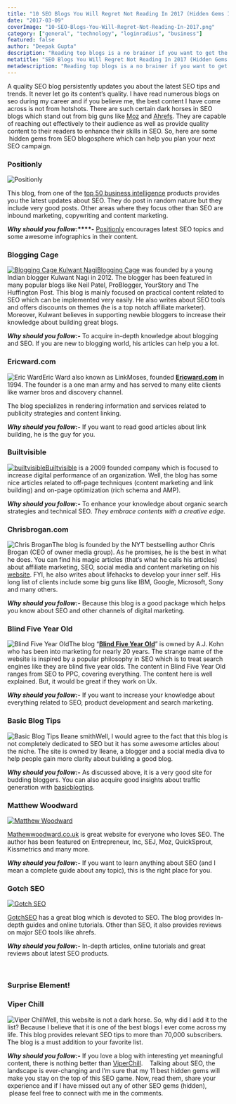 ```yaml
---
title: "10 SEO Blogs You Will Regret Not Reading In 2017 (Hidden Gems Inside!)"
date: "2017-03-09"
coverImage: "10-SEO-Blogs-You-Will-Regret-Not-Reading-In-2017.png"
category: ["general", "technology", "loginradius", "business"]
featured: false 
author: "Deepak Gupta"
description: "Reading top blogs is a no brainer if you want to get the latest SEO trends but unlike popular ones, this post enlists blogs you will regret not reading in 2017"
metatitle: "SEO Blogs You Will Regret Not Reading In 2017 (Hidden Gems Inside)."
metadescription: "Reading top blogs is a no brainer if you want to get the latest SEO trends but unlike popular ones, this post enlists blogs you will regret not reading in 2017"
---
```


A quality SEO blog persistently updates you about the latest SEO tips and trends. It never let go its content’s quality. I have read numerous blogs on seo during my career and if you believe me, the best content I have come across is not from hotshots. There are such certain dark horses in SEO blogs which stand out from big guns like [Moz](https://moz.com/) and [Ahrefs](https://ahrefs.com/blog/). They are capable of reaching out effectively to their audience as well as provide quality content to their readers to enhance their skills in SEO. So, here are some  hidden gems from SEO blogosphere which can help you plan your next SEO campaign.

### **Positionly**

![Positionly](   Positionly.png?ver=1553881376)

This blog, from one of the [top 50 business intelligence](https://reviews.financesonline.com/p/positionly/#what-is) products provides you the latest updates about SEO. They do post in random nature but they include very good posts. Other areas where they focus other than SEO are inbound marketing, copywriting and content marketing.

**_Why should you follow:_****\-** [Positionly](http://positionly.com/blog/) encourages latest SEO topics and some awesome infographics in their content.

### **Blogging Cage**

[![Blogging Cage Kulwant Nagi](   Blogging-Cage-Kulwant-Nagi.jpg?ver=1553881376)Blogging Cage](http://www.bloggingcage.com/) was founded by a young Indian blogger Kulwant Nagi in 2012. The blogger has been featured in many popular blogs like Neil Patel, ProBlogger, YourStory and The Huffington Post. This blog is mainly focused on practical content related to SEO which can be implemented very easily. He also writes about SEO tools and offers discounts on themes (he is a top notch affiliate marketer). Moreover, Kulwant believes in supporting newbie bloggers to increase their knowledge about building great blogs.

**_Why should you follow:-_** To acquire in-depth knowledge about blogging and SEO. If you are new to blogging world, his articles can help you a lot.

### **Ericward.com**

![Eric Ward](   Eric-Ward.png?ver=1553881376)Eric Ward also known as LinkMoses, founded [**Ericward.com**](http://www.ericward.com/articles) in 1994. The founder is a one man army and has served to many elite clients like warner bros and discovery channel. 

The blog specializes in rendering information and services related to publicity strategies and content linking.

**_Why should you follow:-_** If you want to read good articles about link building, he is the guy for you.

### **Builtvisible**

[![builtvisible](   builtvisible.png?ver=1553881376)Builtvisible](https://builtvisible.com/blog/) is a 2009 founded company which is focused to increase digital performance of an organization. Well, the blog has some nice articles related to off-page techniques (content marketing and link building) and on-page optimization (rich schema and AMP).

**_Why should you follow:-_** To enhance your knowledge about organic search strategies and technical SEO. _They embrace contents with a creative edge._

### **Chrisbrogan.com**

![Chris Brogan](   Chris-Brogan.jpeg?ver=1553881376)The blog is founded by the NYT bestselling author Chris Brogan (CEO of owner media group). As he promises, he is the best in what he does. You can find his magic articles (that’s what he calls his articles) about affiliate marketing, SEO, social media and content marketing on his [website](http://chrisbrogan.com/). FYI, he also writes about lifehacks to develop your inner self. His long list of clients include some big guns like IBM, Google, Microsoft, Sony and many others.

**_Why should you follow:-_** Because this blog is a good package which helps you know about SEO and other channels of digital marketing.

### **Blind Five Year Old**

![Blind Five Year Old](   Blind-Five-Year-Old.jpg?ver=1553881376)The blog “[**Blind Five Year Old**](http://www.blindfiveyearold.com)” is owned by A.J. Kohn who has been into marketing for nearly 20 years. The strange name of the website is inspired by a popular philosophy in SEO which is to treat search engines like they are blind five year olds. The content in Blind Five Year Old ranges from SEO to PPC, covering everything. The content here is well explained. But, it would be great if they work on Ux.

**_Why should you follow:-_** If you want to increase your knowledge about everything related to SEO, product development and search marketing.

### **Basic Blog Tips**

![Basic Blog Tips Ileane smith](   Basic-Blog-Tips-Ileane-smith.png?ver=1553881376)Well, I would agree to the fact that this blog is not completely dedicated to SEO but it has some awesome articles about the niche. The site is owned by Ileane, a blogger and a social media diva to help people gain more clarity about building a good blog.

**_Why should you follow:-_** As discussed above, it is a very good site for budding bloggers. You can also acquire good insights about traffic generation with [basicblogtips](http://basicblogtips.com/).

### **Matthew Woodward**

[![Matthew Woodward](   Matthew-Woodward.png?ver=1553881376)](http://www.matthewwoodward.co.uk)

[Mathewwoodward.co.uk](http://www.matthewwoodward.co.uk) is great website for everyone who loves SEO. The author has been featured on Entrepreneur, Inc, SEJ, Moz, QuickSprout, Kissmetrics and many more.

**_Why should you follow:-_** If you want to learn anything about SEO (and I mean a complete guide about any topic), this is the right place for you.

### **Gotch SEO**

[![Gotch SEO](   Gotch-SEO.jpg?ver=1553881376)](https://www.gotchseo.com/blog/)

[GotchSEO](https://www.gotchseo.com/blog/) has a great blog which is devoted to SEO. The blog provides In-depth guides and online tutorials. Other than SEO, it also provides reviews on major SEO tools like ahrefs.

**_Why should you follow:-_** In-depth articles, online tutorials and great reviews about latest SEO products.

 

### **Surprise Element!**

### **Viper Chill**

![Viper Chill](   Viper-Chill.png?ver=1553881376)Well, this website is not a dark horse. So, why did I add it to the list? Because I believe that it is one of the best blogs I ever come across my life. This blog provides relevant SEO tips to more than 70,000 subscribers. The blog is a must addition to your favorite list.

**_Why should you follow:-_** If you love a blog with interesting yet meaningful content, there is nothing better than [ViperChill](http://www.viperchill.com/).    Talking about SEO, the landscape is ever-changing and I’m sure that my 11 best hidden gems will make you stay on the top of this SEO game. Now, read them, share your experience and if I have missed out any of other SEO gems (hidden),  please feel free to connect with me in the comments.
